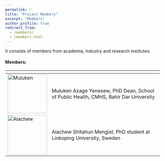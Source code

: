 ```yaml
---
permalink: /
title: "Project Members"
excerpt: "Members"
author_profile: true
redirect_from: 
  - /members/
  - /members.html
---
```


It consists of members from academia, industry and research institutes.

#### Members:
<table>
  <thead>
    <tr>
      <th></th>
      <th></th>
    </tr>
  </thead>
  <tbody>
	<tr>
      <td><a href="https://zetseatz.github.io/"> <img src="https://alsetlab.github.io/images/alachew.jpeg" width="128" alt="Muluken"> </a></td>
			<td>Muluken Azage Yenesew, PhD Dean, School of Public Health, CMHS, Bahir Dar University</td>
    </tr>
    <tr>
      <td><a href="https://zetseatz.github.io/"> <img src="{{ site.url }}/images/alachew.jpeg" width="128" alt="Alachew"> </a></td>
			<td> Alachew Shitahun Mengist, PhD student at Linkoping University, Sweden</td>
    </tr>
  </tbody>
</table>